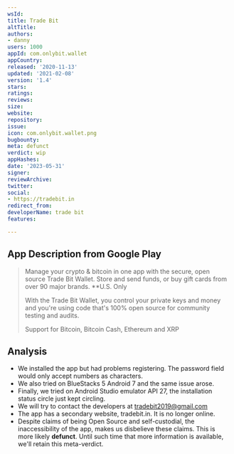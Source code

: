```yaml
---
wsId: 
title: Trade Bit
altTitle: 
authors:
- danny
users: 1000
appId: com.onlybit.wallet
appCountry: 
released: '2020-11-13'
updated: '2021-02-08'
version: '1.4'
stars: 
ratings: 
reviews: 
size: 
website: 
repository: 
issue: 
icon: com.onlybit.wallet.png
bugbounty: 
meta: defunct
verdict: wip
appHashes: 
date: '2023-05-31'
signer: 
reviewArchive: 
twitter: 
social:
- https://tradebit.in
redirect_from: 
developerName: trade bit
features: 

---
```


## App Description from Google Play 

> Manage your crypto & bitcoin in one app with the secure, open source Trade Bit Wallet. Store and send funds, or buy gift cards from over 90 major brands. **U.S. Only
>
> With the Trade Bit Wallet, you control your private keys and money and you're using code that's 100% open source for community testing and audits.
>
> Support for Bitcoin, Bitcoin Cash, Ethereum and XRP

## Analysis 

- We installed the app but had problems registering. The password field would only accept numbers as characters.
- We also tried on BlueStacks 5 Android 7 and the same issue arose. 
- Finally, we tried on Android Studio emulator API 27, the installation status circle just kept circling. 
- We will try to contact the developers at tradebit2019@gmail.com
- The app has a secondary website, tradebit.in. It is no longer online. 
- Despite claims of being Open Source and self-custodial, the inaccessibility of the app, makes us disbelieve these claims. This is more likely **defunct**. Until such time that more information is available, we'll retain this meta-verdict.
